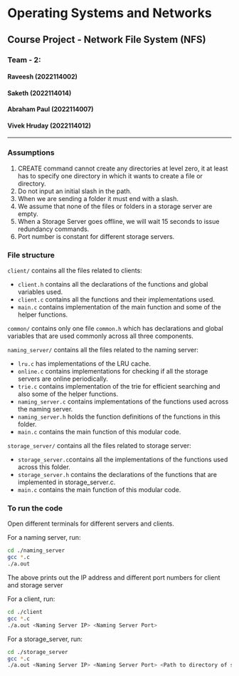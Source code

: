 # Operating Systems and Networks
## Course Project - Network File System (NFS) 
### Team - 2: 
#### Raveesh (2022114002)
#### Saketh (2022114014)
#### Abraham Paul (2022114007)
#### Vivek Hruday (2022114012)
---


### Assumptions
1. CREATE command cannot create any directories at level zero, it at least has to specify one directory in which it wants to create a file or directory.
2. Do not input an initial slash in the path.
3. When we are sending a folder it must end with a slash.
4. We assume that none of the files or folders in a storage server are empty.
5. When a Storage Server goes offline, we will wait 15 seconds to issue redundancy commands.
6. Port number is constant for different storage servers.

### File structure
`client/` contains all the files related to clients:
- `client.h` contains all the declarations of the functions and global variables used.
- `client.c` contains all the functions and their implementations used.
- `main.c` contains implementation of the main function and some of the helper functions.

`common/` contains only one file `common.h` which has declarations and global variables that are used commonly across all three components.

`naming_server/` contains all the files related to the naming server:
- `lru.c` has implementations of the LRU cache.
- `online.c` contains implementations for checking if all the storage servers are online periodically.
-  `trie.c` contains implementation of the trie for efficient searching and also some of the helper functions.
- `naming_server.c` contains implementations of the functions used across the naming server.
- `naming_server.h` holds the function definitions of the functions in this folder.
- `main.c` contains the main function of this modular code.

`storage_server/` contains all the files related to storage server:
- `storage_server.c`contains all the implementations of the functions used across this folder.
- `storage_server.h` contains the declarations of the functions that are implemented in storage_server.c.
- `main.c` contains the main function of this modular code.

### To run the code
Open different terminals for different servers and clients.

For a naming server, run:

```bash
cd ./naming_server
gcc *.c
./a.out
```
The above prints out the IP address and different port numbers for client and storage server

For a client, run:

```bash
cd ./client
gcc *.c
./a.out <Naming Server IP> <Naming Server Port>
```

For a storage_server, run:

```bash
cd ./storage_server
gcc *.c
./a.out <Naming Server IP> <Naming Server Port> <Path to directory of storage server>
```
